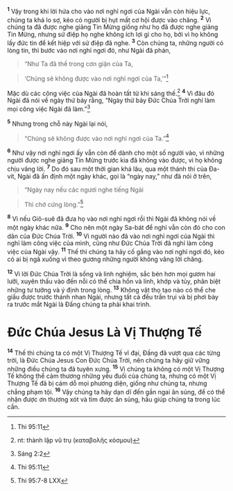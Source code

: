 <sup><b>1</b></sup> Vậy trong khi lời hứa cho vào nơi nghỉ ngơi của Ngài vẫn còn hiệu lực, chúng ta khá lo sợ, kẻo có người bị hụt mất cơ hội được vào chăng. <sup><b>2</b></sup> Vì chúng ta đã được nghe giảng Tin Mừng giống như họ đã được nghe giảng Tin Mừng, nhưng sứ điệp họ nghe không ích lợi gì cho họ, bởi vì họ không lấy đức tin để kết hiệp với sứ điệp đã nghe. <sup><b>3</b></sup> Còn chúng ta, những người có lòng tin, thì bước vào nơi nghỉ ngơi đó, như Ngài đã phán,


> “Như Ta đã thề trong cơn giận của Ta,
>


> ‘Chúng sẽ không được vào nơi nghỉ ngơi của Ta,’”[^1-8a146a67-2206-4fc6-a19e-142f01449ee6]
>

Mặc dù các công việc của Ngài đã hoàn tất từ khi sáng thế.[^2-8a146a67-2206-4fc6-a19e-142f01449ee6] <sup><b>4</b></sup> Vì đâu đó Ngài đã nói về ngày thứ bảy rằng, “Ngày thứ bảy Đức Chúa Trời nghỉ làm mọi công việc Ngài đã làm.”[^3-8a146a67-2206-4fc6-a19e-142f01449ee6]

<sup><b>5</b></sup> Nhưng trong chỗ này Ngài lại nói,


> “Chúng sẽ không được vào nơi nghỉ ngơi của Ta.”[^4-8a146a67-2206-4fc6-a19e-142f01449ee6]
>

<sup><b>6</b></sup> Như vậy nơi nghỉ ngơi ấy vẫn còn để dành cho một số người vào, vì những người được nghe giảng Tin Mừng trước kia đã không vào được, vì họ không chịu vâng lời. <sup><b>7</b></sup> Do đó sau một thời gian khá lâu, qua một thánh thi của Đa-vít, Ngài đã ấn định một ngày khác, gọi là “ngày nay,” như đã nói ở trên,


> “Ngày nay nếu các ngươi nghe tiếng Ngài
>


> Thì chớ cứng lòng.”[^5-8a146a67-2206-4fc6-a19e-142f01449ee6]
>

<sup><b>8</b></sup> Vì nếu Giô-suê đã đưa họ vào nơi nghỉ ngơi rồi thì Ngài đã không nói về một ngày khác nữa. <sup><b>9</b></sup> Cho nên một ngày Sa-bát để nghỉ vẫn còn đó cho con dân của Đức Chúa Trời. <sup><b>10</b></sup> Vì người nào đã vào nơi nghỉ ngơi của Ngài thì nghỉ làm công việc của mình, cũng như Đức Chúa Trời đã nghỉ làm công việc của Ngài vậy. <sup><b>11</b></sup> Thế thì chúng ta hãy cố gắng vào nơi nghỉ ngơi đó, kẻo có ai bị ngã xuống vì theo gương những người không vâng lời chăng.

<sup><b>12</b></sup> Vì lời Đức Chúa Trời là sống và linh nghiệm, sắc bén hơn mọi gươm hai lưỡi, xuyên thấu vào đến nỗi có thể chia hồn và linh, khớp và tủy, phân biệt những tư tưởng và ý định trong lòng. <sup><b>13</b></sup> Không vật thọ tạo nào có thể che giấu được trước thánh nhan Ngài, nhưng tất cả đều trần trụi và bị phơi bày ra trước mắt Ngài là Đấng chúng ta phải khai trình.


# Đức Chúa Jesus Là Vị Thượng Tế
<sup><b>14</b></sup> Thế thì chúng ta có một Vị Thượng Tế vĩ đại, Đấng đã vượt qua các từng trời, là Đức Chúa Jesus Con Đức Chúa Trời, nên chúng ta hãy giữ vững những điều chúng ta đã tuyên xưng. <sup><b>15</b></sup> Vì chúng ta không có một Vị Thượng Tế không thể cảm thương những yếu đuối của chúng ta, nhưng có một Vị Thượng Tế đã bị cám dỗ mọi phương diện, giống như chúng ta, nhưng chẳng phạm tội. <sup><b>16</b></sup> Vậy chúng ta hãy dạn dĩ đến gần ngai ân sủng, để có thể nhận được ơn thương xót và tìm được ân sủng, hầu giúp chúng ta trong lúc cần.

[^1-8a146a67-2206-4fc6-a19e-142f01449ee6]: Thi 95:11
[^2-8a146a67-2206-4fc6-a19e-142f01449ee6]: nt: thành lập vũ trụ (καταβολῆς κόσμου)
[^3-8a146a67-2206-4fc6-a19e-142f01449ee6]: Sáng 2:2
[^4-8a146a67-2206-4fc6-a19e-142f01449ee6]: Thi 95:11
[^5-8a146a67-2206-4fc6-a19e-142f01449ee6]: Thi 95:7-8 LXX